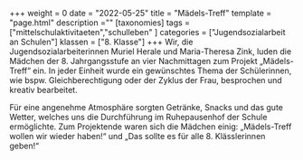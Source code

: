 +++
weight = 0
date = "2022-05-25"
title = "Mädels-Treff"
template = "page.html"
description =""
[taxonomies]
tags = ["mittelschulaktivitaeten","schulleben" ]
categories = ["Jugendsozialarbeit an Schulen"]
klassen = ["8. Klasse"]
+++
Wir, die Jugendsozialarbeiterinnen Muriel Herale und Maria-Theresa Zink, luden die Mädchen der 8. Jahrgangsstufe an vier Nachmittagen zum Projekt „Mädels-Treff“ ein. In jeder Einheit wurde ein gewünschtes Thema der Schülerinnen, wie bspw. Gleichberechtigung oder der Zyklus der Frau, besprochen und kreativ bearbeitet. 

<!-- more -->

Für eine angenehme Atmosphäre sorgten Getränke, Snacks und das gute Wetter, welches uns die Durchführung im Ruhepausenhof der Schule
ermöglichte. Zum Projektende waren sich die Mädchen einig: „Mädels-Treff wollen wir wieder haben!“ und „Das sollte es für alle 8. Klässlerinnen geben!“